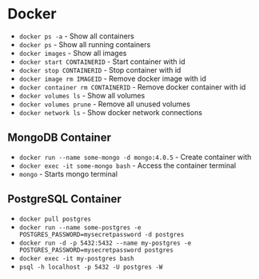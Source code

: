 # Docker

* `docker ps -a` - Show all containers
* `docker ps` - Show all running containers
* `docker images` - Show all images
* `docker start CONTAINERID` - Start container with id
* `docker stop CONTAINERID` - Stop container with id
* `docker image rm IMAGEID`  - Remove docker image with id
* `docker container rm CONTAINERID` - Remove docker container with id
* `docker volumes ls` - Show all volumes
* `docker volumes prune` - Remove all unused volumes
* `docker network ls` - Show docker network connections

## MongoDB Container

* `docker run --name some-mongo -d mongo:4.0.5` - Create container with 
* `docker exec -it some-mongo bash` - Access the container terminal
* `mongo` - Starts mongo terminal

## PostgreSQL Container

* `docker pull postgres`
* `docker run --name some-postgres -e POSTGRES_PASSWORD=mysecretpassword -d postgres`
* `docker run -d -p 5432:5432 --name my-postgres -e POSTGRES_PASSWORD=mysecretpassword postgres`
* `docker exec -it my-postgres bash`
* `psql -h localhost -p 5432 -U postgres -W`
